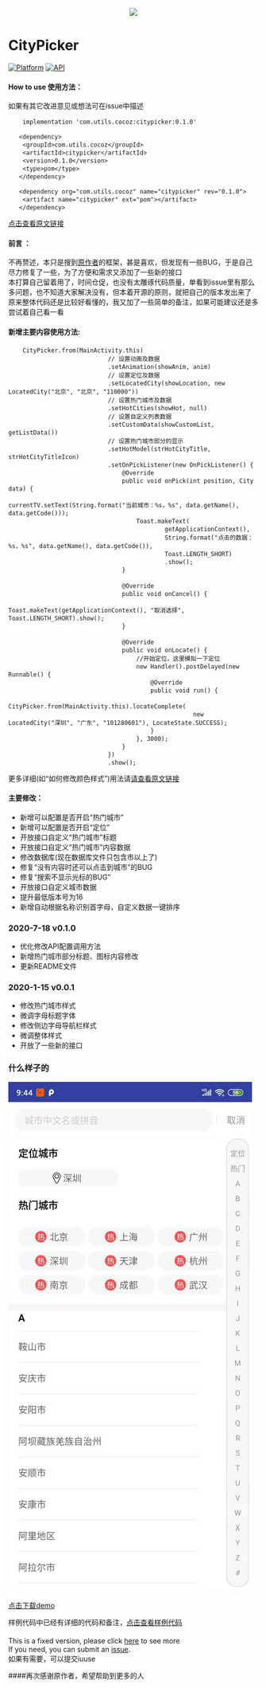 <p align="center">
<img src="art/header.png">
</p>

# CityPicker

[![Platform](https://img.shields.io/badge/platform-android-green.svg)](http://developer.android.com/index.html) [![API](https://img.shields.io/badge/API-16%2B-yellow.svg?style=flat)](https://android-arsenal.com/api?level=16)

#### How to use 使用方法：
如果有其它改进意见或想法可在issue中描述  
```
    implementation 'com.utils.cocoz:citypicker:0.1.0'
```  
```
   <dependency>
   	<groupId>com.utils.cocoz</groupId>
   	<artifactId>citypicker</artifactId>
   	<version>0.1.0</version>
   	<type>pom</type>
   </dependency>
```  
```
   <dependency org="com.utils.cocoz" name="citypicker" rev="0.1.0">
   	<artifact name="citypicker" ext="pom"></artifact>
   </dependency>
```  
[点击查看原文链接](https://github.com/zaaach/CityPicker)

#### 前言 ：
不再赘述，本只是搜到[原作者](https://github.com/zaaach)的框架，甚是喜欢，但发现有一些BUG，于是自己尽力修复了一些，为了方便和需求又添加了一些新的接口  
本打算自己留着用了，时间仓促，也没有太雕琢代码质量，单看到issue里有那么多问题，也不知道大家解决没有，但本着开源的原则，就把自己的版本发出来了  
原来整体代码还是比较好看懂的，我又加了一些简单的备注，如果可能建议还是多尝试着自己看一看  


#### 新增主要内容使用方法:  
```
    CityPicker.from(MainActivity.this)
                            // 设置动画及数据
                            .setAnimation(showAnim, anim)
                            // 设置定位及数据
                            .setLocatedCity(showLocation, new LocatedCity("北京", "北京", "110000"))
                            // 设置热门城市及数据
                            .setHotCities(showHot, null)
                            // 设置自定义列表数据
                            .setCustomData(showCustomList, getListData())
                            // 设置热门城市部分的显示
                            .setHotModel(strHotCityTitle, strHotCityTitleIcon)
                            .setOnPickListener(new OnPickListener() {
                                @Override
                                public void onPick(int position, City data) {
                                    currentTV.setText(String.format("当前城市：%s，%s", data.getName(), data.getCode()));
                                    Toast.makeText(
                                            getApplicationContext(),
                                            String.format("点击的数据：%s，%s", data.getName(), data.getCode()),
                                            Toast.LENGTH_SHORT)
                                            .show();
                                }
    
                                @Override
                                public void onCancel() {
                                    Toast.makeText(getApplicationContext(), "取消选择", Toast.LENGTH_SHORT).show();
                                }
    
                                @Override
                                public void onLocate() {
                                    //开始定位，这里模拟一下定位
                                    new Handler().postDelayed(new Runnable() {
                                        @Override
                                        public void run() {
                                            CityPicker.from(MainActivity.this).locateComplete(
                                                    new LocatedCity("深圳", "广东", "101280601"), LocateState.SUCCESS);
                                        }
                                    }, 3000);
                                }
                            })
                            .show();

```  
更多详细(如“如何修改颜色样式”)用法请[请查看原文链接](https://github.com/zaaach/CityPicker)

#### 主要修改：
-   新增可以配置是否开启“热门城市”
-   新增可以配置是否开启“定位”
-   开放接口自定义“热门城市”标题
-   开放接口自定义“热门城市”内容数据
-   修改数据库(现在数据库文件只包含市以上了)
-   修复“没有内容时还可以点击到城市”的BUG
-   修复“搜索不显示光标的BUG”
-   开放接口自定义城市数据
-   提升最低版本号为16
-   新增自动根据名称识别首字母，自定义数据一键排序

### 2020-7-18  v0.1.0
-   优化修改API配置调用方法
-   新增热门城市部分标题、图标内容修改
-   更新README文件

### 2020-1-15  v0.0.1
-   修改热门城市样式
-   微调字母标题字体
-   修改侧边字母导航栏样式
-   微调整体样式
-   开放了一些新的接口

### 什么样子的
<img src="art/city_picker.jpg">

[点击下载demo](https://fir.im/pyec)

样例代码中已经有详细的代码和备注，[点击查看样例代码](https://github.com/zhuxu1/CityPickerFixed/blob/master/sample/src/main/java/com/zaaach/citypickerdemo/MainActivity.java)


#### 
This is a fixed version, please click [here](https://github.com/zaaach/CityPicker) to see more  
If you need, you can submit an [issue](https://github.com/zhuxu1/CityPickerFixed/issues).  
如果有需要，可以提交iuuse     

####再次感谢原作者，希望帮助到更多的人

